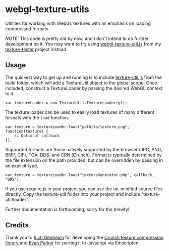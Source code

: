 webgl-texture-utils
===================

Utilities for working with WebGL textures with an emphasis on loading compressed formats.

*NOTE:* This code is pretty old by now, and I don't intend to do further development on it. You may want to try using [webgl-texture-util.js](https://github.com/toji/texture-tester/blob/master/js/webgl-texture-util.js) from my [texture-tester](http://toji.github.io/texture-tester/) project instead.

Usage
--------------------
The quickest way to get up and running is to include [texture-util.js](https://raw.github.com/toji/webgl-texture-utils/master/build/texture-util.js) from the build folder, which will add a TextureUtil
object to the global scope. Once included, construct a TextureLoader by passing the desired WebGL context to it.

    var textureLoader = new TextureUtil.TextureLoader(gl);

The texture loader can be used to easily load textures of many different formats with the `load` function.

    var texture = textureLoader.load("path/to/texture.png", function(texture) {
        // Optional callback
    });

Supported formats are those natively supported by the browser (JPG, PNG, BMP, GIF), TGA, DDS, and CRN (Crunch). Format is
typically determined by the file extension on the path provided, but can be overridden by passing in an explicit type.

    var texture = textureLoader.load("textureGenerator.php", callback, "DDS");

If you use require.js in your project you can use the un-minified source files directly. Copy the texture-util folder into
your project and include "texture-util/loader".

Further documentation is forthcoming, sorry for the brevity!

Credits
--------------------
Thank you to [Rich Geldreich](https://plus.google.com/106462556644344774154) for developing the [Crunch texture compression library](http://code.google.com/p/crunch/) and [Evan Parker](https://plus.google.com/104261567553968048744) for porting it to Javscript via Emscripten
